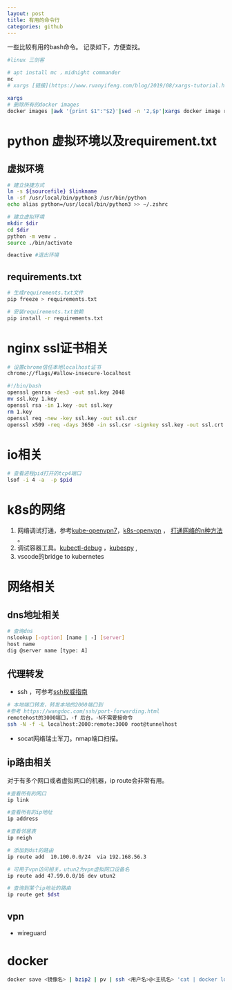 ```yaml
---
layout: post
title: 有用的命令行
categories: github
---
```


一些比较有用的bash命令。 记录如下，方便查找。

```bash
#linux 三剑客

# apt install mc ，midnight commander
mc 
# xargs [链接](https://www.ruanyifeng.com/blog/2019/08/xargs-tutorial.html)

xargs 
# 删除所有的docker images
docker images |awk '{print $1":"$2}'|sed -n '2,$p'|xargs docker image rm
```

# python 虚拟环境以及requirement.txt

## 虚拟环境

```bash
# 建立快捷方式
ln -s ${sourcefile} $linkname
ln -sf /usr/local/bin/python3 /usr/bin/python 
echo alias python=/usr/local/bin/python3 >> ~/.zshrc

# 建立虚拟环境
mkdir $dir
cd $dir
python -m venv .
source ./bin/activate

deactive #退出环境
```

## requirements.txt

```bash
# 生成requirements.txt文件
pip freeze > requirements.txt

# 安装requirements.txt依赖
pip install -r requirements.txt
```

# nginx ssl证书相关

```bash
# 设置chrome信任本地localhost证书
chrome://flags/#allow-insecure-localhost

#!/bin/bash
openssl genrsa -des3 -out ssl.key 2048
mv ssl.key 1.key
openssl rsa -in 1.key -out ssl.key
rm 1.key
openssl req -new -key ssl.key -out ssl.csr
openssl x509 -req -days 3650 -in ssl.csr -signkey ssl.key -out ssl.crt
```

# io相关

```bash
# 查看进程pid打开的tcp4端口
lsof -i 4 -a  -p $pid
```

# k8s的网络

1. 网络调试打通，参考[kube-openvpn7](https://github.com/pieterlange/kube-openvpn)，[k8s-openvpn](https://www.1nth.com/post/k8s-openvpn/) ， [打通网络的n种方法](https://zhuanlan.zhihu.com/p/187548589) 。
2. 调试容器工具。[kubectl-debug](https://cloud.tencent.com/developer/article/1548622) ，[kubespy](https://github.com/huazhihao/kubespy) ,
3. vscode的bridge to kubernetes

# 网络相关

## dns地址相关

```bash
# 查询dns
nslookup [-option] [name | -] [server] 
host name
dig @server name [type: A]
```

## 代理转发

* ssh ，可参考[ssh权威指南](https://www.google.com/url?sa=t&source=web&rct=j&url=https://b.nop.pw/wp-content/uploads/2014/09/A2063137.pdf&ved=2ahUKEwjcufr93IPzAhVLnJ4KHU5kCIIQFnoECBAQAQ&usg=AOvVaw0vuQA2_xo452L2aMPVtbVr&cshid=1631803304083)

```bash
# 本地端口转发，转发本地的2000端口到
#参考 https://wangdoc.com/ssh/port-forwarding.html
remotehost的3000端口，-f 后台，-N不需要接命令
ssh -N -f -L localhost:2000:remote:3000 root@tunnelhost
```

* socat网络瑞士军刀。nmap端口扫描。 

## ip路由相关

对于有多个网口或者虚拟网口的机器，ip route会非常有用。

```bash
#查看所有的网口
ip link 

#查看所有的ip地址
ip address 

#查看邻居表
ip neigh 

# 添加到dst的路由
ip route add  10.100.0.0/24  via 192.168.56.3

# 可用于vpn访问相关，utun2为vpn虚拟网口设备名
ip route add 47.99.0.0/16 dev utun2

# 查询到某个ip地址的路由
ip route get $dst
```

## vpn

* wireguard

# docker

```bash
docker save <镜像名> | bzip2 | pv | ssh <用户名>@<主机名> 'cat | docker load'
```

